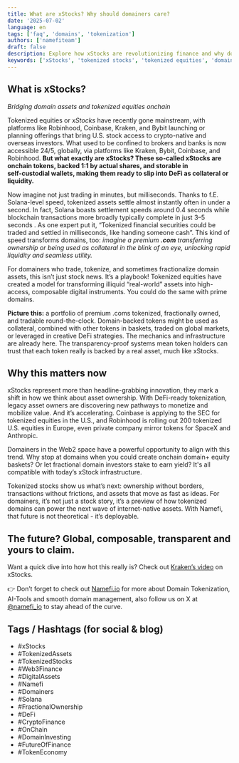 ```yaml
---
title: What are xStocks? Why should domainers care?
date: '2025-07-02'
language: en
tags: ['faq', 'domains', 'tokenization']
authors: ['namefiteam']
draft: false
description: Explore how xStocks are revolutionizing finance and why domainers using tokenization via Namefi are uniquely positioned to lead this digital shift.
keywords: ['xStocks', 'tokenized stocks', 'tokenized equities', 'domain investing', 'domain tokenization', 'Namefi', 'blockchain stocks', 'fractional ownership', 'web3 finance', 'digital asset trading', 'Solana tokenized assets', 'crypto stocks', 'on-chain equities', 'tokenization of real-world assets', 'tokenized domain names']
---
```


## What is xStocks?

_Bridging domain assets and tokenized equities onchain_

Tokenized equities or _xStocks_ have recently gone mainstream, with platforms like Robinhood, Coinbase, Kraken, and Bybit launching or planning offerings that bring U.S. stock access to crypto-native and overseas investors. What used to be confined to brokers and banks is now accessible 24/5, globally, via platforms like Kraken, Bybit, Coinbase, and Robinhood. **But what exactly are xStocks? These so-called xStocks are onchain tokens, backed 1:1 by actual shares, and storable in self‑custodial wallets, making them ready to slip into DeFi as collateral or liquidity.**

Now imagine not just trading in minutes, but milliseconds. Thanks to f.E. Solana-level speed, tokenized assets settle almost instantly often in under a second. In fact, Solana boasts settlement speeds around 0.4 seconds while blockchain transactions more broadly typically complete in just 3–5 seconds . As one expert put it, “Tokenized financial securities could be traded and settled in milliseconds, like handing someone cash”. This kind of speed transforms domains, too: _imagine a premium_ **_.com_** _transferring ownership or being used as collateral in the blink of an eye, unlocking rapid liquidity and seamless utility._

For domainers who trade, tokenize, and sometimes fractionalize domain assets, this isn’t just stock news. It’s a playbook! Tokenized equities have created a model for transforming illiquid “real-world” assets into high-access, composable digital instruments. You could do the same with prime domains.

**Picture this:** a portfolio of premium .coms tokenized, fractionally owned, and tradable round-the-clock. Domain-backed tokens might be used as collateral, combined with other tokens in baskets, traded on global markets, or leveraged in creative DeFi strategies. The mechanics and infrastructure are already here. The transparency-proof systems mean token holders can trust that each token really is backed by a real asset, much like xStocks.

## Why this matters now

xStocks represent more than headline-grabbing innovation, they mark a shift in how we think about asset ownership. With DeFi-ready tokenization, legacy asset owners are discovering new pathways to monetize and mobilize value. And it’s accelerating. Coinbase is applying to the SEC for tokenized equities in the U.S., and Robinhood is rolling out 200 tokenized U.S. equities in Europe, even private company mirror tokens for SpaceX and Anthropic.

Domainers in the Web2 space have a powerful opportunity to align with this trend. Why stop at domains when you could create onchain domain+ equity baskets? Or let fractional domain investors stake to earn yield? It's all compatible with today’s xStock infrastructure.

Tokenized stocks show us what’s next: ownership without borders, transactions without frictions, and assets that move as fast as ideas. For domainers, it’s not just a stock story, it’s a preview of how tokenized domains can power the next wave of internet-native assets. With Namefi, that future is not theoretical - it’s deployable.

## The future? Global, composable, transparent and yours to claim.

Want a quick dive into how hot this really is? Check out [Kraken’s video](https://www.youtube.com/watch?v=OpiyVve5URM) on xStocks.

👉 Don’t forget to check out [Namefi.io](https://namefi.io/?utm_source=blog&utm_medium=blog&utm_campaign=xtocks) for more about Domain Tokenization, AI-Tools and smooth domain management, also follow us on X at [@namefi\_io](https://x.com/namefi_io?utm_source=blog&utm_medium=blog&utm_campaign=xtocks) to stay ahead of the curve.

## Tags / Hashtags (for social & blog)

*   #xStocks
*   #TokenizedAssets
*   #TokenizedStocks
*   #Web3Finance
*   #DigitalAssets
*   #Namefi
*   #Domainers
*   #Solana
*   #FractionalOwnership
*   #DeFi
*   #CryptoFinance
*   #OnChain
*   #DomainInvesting
*   #FutureOfFinance
*   #TokenEconomy